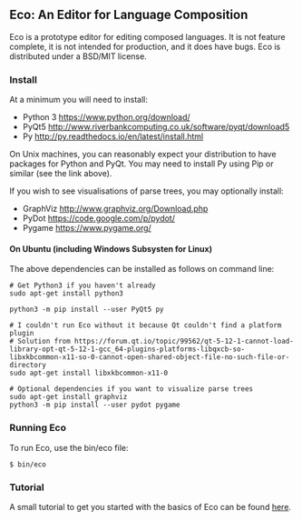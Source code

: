 ## Eco: An Editor for Language Composition ##

Eco is a prototype editor for editing composed languages. It is not feature
complete, it is not intended for production, and it does have bugs. Eco is
distributed under a BSD/MIT license.

### Install ###
At a minimum you will need to install:

* Python 3 https://www.python.org/download/
* PyQt5 http://www.riverbankcomputing.co.uk/software/pyqt/download5
* Py http://py.readthedocs.io/en/latest/install.html

On Unix machines, you can reasonably expect your distribution to have packages
for Python and PyQt. You may need to install Py using Pip or similar (see the
link above).

If you wish to see visualisations of parse trees, you may optionally install:

* GraphViz http://www.graphviz.org/Download.php
* PyDot https://code.google.com/p/pydot/
* Pygame https://www.pygame.org/

#### On Ubuntu (including Windows Subsysten for Linux) ####

The above dependencies can be installed as follows on command line:

```
# Get Python3 if you haven't already
sudo apt-get install python3

python3 -m pip install --user PyQt5 py

# I couldn't run Eco without it because Qt couldn't find a platform plugin
# Solution from https://forum.qt.io/topic/99562/qt-5-12-1-cannot-load-library-opt-qt-5-12-1-gcc_64-plugins-platforms-libqxcb-so-libxkbcommon-x11-so-0-cannot-open-shared-object-file-no-such-file-or-directory
sudo apt-get install libxkbcommon-x11-0

# Optional dependencies if you want to visualize parse trees
sudo apt-get install graphviz 
python3 -m pip install --user pydot pygame
```

### Running Eco ###

To run Eco, use the bin/eco file:

  `$ bin/eco`
  
### Tutorial ###

A small tutorial to get you started with the basics of Eco can be found [here](tutorial/TUTORIAL.md).
